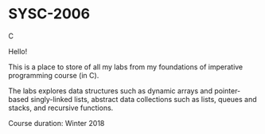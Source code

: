 # SYSC-2006
C

Hello!

This is a place to store of all my labs from my foundations of imperative programming
course (in C).

The labs explores data structures such as dynamic arrays and pointer-based singly-linked lists,
abstract data collections such as lists, queues and stacks, and recursive functions. 

Course duration: Winter 2018
